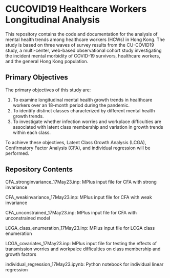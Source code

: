# CUCOVID19 Healthcare Workers Longitudinal Analysis

This repository contains the code and documentation for the analysis of mental health trends among healthcare workers (HCWs) in Hong Kong. The study is based on three waves of survey results from the CU-COVID19 study, a multi-center, web-based observational cohort study investigating the incident mental morbidity of COVID-19 survivors, healthcare workers, and the general Hong Kong population.

## Primary Objectives
The primary objectives of this study are:

1. To examine longitudinal mental health growth trends in healthcare workers over an 18-month period during the pandemic.
2. To identify distinct classes characterized by different mental health growth trends.
3. To investigate whether infection worries and workplace difficulties are associated with latent class membership and variation in growth trends within each class.

To achieve these objectives, Latent Class Growth Analysis (LCGA), Confirmatory Factor Analysis (CFA), and individual regression will be performed.

## Repository Contents

CFA_stronginvariance_17May23.inp: MPlus input file for CFA with strong invariance

CFA_weakinvariance_17May23.inp: MPlus input file for CFA with weak invariance

CFA_unconstrained_17May23.inp: MPlus input file for CFA with unconstrained model

LCGA_class_enumeration_17May23.inp: MPlus input file for LCGA class enumeration

LCGA_covariates_17May23.inp: MPlus input file for testing the effects of transmission worries and workpalce difficulties on class membership and growth factors

individual_regression_17May23.ipynb: Python notebook for individual linear regression
